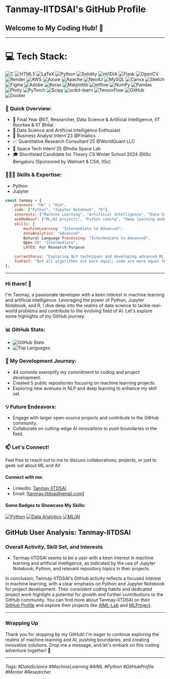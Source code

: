 # Tanmay-IITDSAI's GitHub Profile
## Welcome to My Coding Hub! 🚀
---

# 💻 Tech Stack:
![C](https://img.shields.io/badge/c-%2300599C.svg?style=for-the-badge&logo=c&logoColor=white) ![HTML5](https://img.shields.io/badge/html5-%23E34F26.svg?style=for-the-badge&logo=html5&logoColor=white) ![LaTeX](https://img.shields.io/badge/latex-%23008080.svg?style=for-the-badge&logo=latex&logoColor=white) ![Python](https://img.shields.io/badge/python-3670A0?style=for-the-badge&logo=python&logoColor=ffdd54) ![Solidity](https://img.shields.io/badge/Solidity-%23363636.svg?style=for-the-badge&logo=solidity&logoColor=white) ![nVIDIA](https://img.shields.io/badge/cuda-000000.svg?style=for-the-badge&logo=nVIDIA&logoColor=green) ![Flask](https://img.shields.io/badge/flask-%23000.svg?style=for-the-badge&logo=flask&logoColor=white) ![OpenCV](https://img.shields.io/badge/opencv-%23white.svg?style=for-the-badge&logo=opencv&logoColor=white) ![Render](https://img.shields.io/badge/Render-%46E3B7.svg?style=for-the-badge&logo=render&logoColor=white) ![AWS](https://img.shields.io/badge/AWS-%23FF9900.svg?style=for-the-badge&logo=amazon-aws&logoColor=white) ![Azure](https://img.shields.io/badge/azure-%230072C6.svg?style=for-the-badge&logo=microsoftazure&logoColor=white) ![Apache](https://img.shields.io/badge/apache-%23D42029.svg?style=for-the-badge&logo=apache&logoColor=white) ![Neo4J](https://img.shields.io/badge/Neo4j-008CC1?style=for-the-badge&logo=neo4j&logoColor=white) ![MySQL](https://img.shields.io/badge/mysql-4479A1.svg?style=for-the-badge&logo=mysql&logoColor=white) ![Canva](https://img.shields.io/badge/Canva-%2300C4CC.svg?style=for-the-badge&logo=Canva&logoColor=white) ![Sketch](https://img.shields.io/badge/Sketch-FFB387?style=for-the-badge&logo=sketch&logoColor=black) ![Figma](https://img.shields.io/badge/figma-%23F24E1E.svg?style=for-the-badge&logo=figma&logoColor=white) ![Adobe](https://img.shields.io/badge/adobe-%23FF0000.svg?style=for-the-badge&logo=adobe&logoColor=white) ![Keras](https://img.shields.io/badge/Keras-%23D00000.svg?style=for-the-badge&logo=Keras&logoColor=white) ![Matplotlib](https://img.shields.io/badge/Matplotlib-%23ffffff.svg?style=for-the-badge&logo=Matplotlib&logoColor=black) ![mlflow](https://img.shields.io/badge/mlflow-%23d9ead3.svg?style=for-the-badge&logo=numpy&logoColor=blue) ![NumPy](https://img.shields.io/badge/numpy-%23013243.svg?style=for-the-badge&logo=numpy&logoColor=white) ![Pandas](https://img.shields.io/badge/pandas-%23150458.svg?style=for-the-badge&logo=pandas&logoColor=white) ![Plotly](https://img.shields.io/badge/Plotly-%233F4F75.svg?style=for-the-badge&logo=plotly&logoColor=white) ![PyTorch](https://img.shields.io/badge/PyTorch-%23EE4C2C.svg?style=for-the-badge&logo=PyTorch&logoColor=white) ![Scipy](https://img.shields.io/badge/SciPy-%230C55A5.svg?style=for-the-badge&logo=scipy&logoColor=%white) ![scikit-learn](https://img.shields.io/badge/scikit--learn-%23F7931E.svg?style=for-the-badge&logo=scikit-learn&logoColor=white) ![TensorFlow](https://img.shields.io/badge/TensorFlow-%23FF6F00.svg?style=for-the-badge&logo=TensorFlow&logoColor=white) ![GitHub](https://img.shields.io/badge/github-%23121011.svg?style=for-the-badge&logo=github&logoColor=white) ![Docker](https://img.shields.io/badge/docker-%230db7ed.svg?style=for-the-badge&logo=docker&logoColor=white)

### 🚀 Quick Overview:
- 🔭 Final Year @IIT, Researcher, Data Science & Artificial Intelligence, IIT Roorkee & IIT Bhilai
- 🌱 Data Science and Artificial Intelligence Enthusiast
- 💼 Business Analyst Intern'23 @Finlatics
- 📈 Quantitative Research Consultant'25 @WorldQuant LLC
- 🚀 Space Tech Intern'25 @India Space Lab
- 🎓 Shortlisted Candidate for Theory CS Winter School 2024 @IISc Bengaluru (Sponsored by Walmart & CSA, IISc)

### 👨🏻‍💻 Skills & Expertise:
- Python
- Jupyter
<!-- Proudly created with GPRM ( https://gprm.itsvg.in ) -->
```javascript
const tanmay = {
    pronouns: "He" | "Him",
    code: ["Python", "Jupyter Notebook", "R"],
    interests: ["Machine Learning", "Artificial Intelligence", "Data Science"],
    askMeAbout: ["ML/AI projects", "Python coding", "Deep learning models"],
    skills: {
        machineLearning: "Intermediate to Advanced",
        dataAnalytics: "Advanced",
        Batural Language Processing: "Intermediate to Advanced",
        Open CV: "Intermediate",
        LATEX: For Research Purpose

    currentFocus: "Exploring NLP techniques and developing advanced ML models",
    funFact: "Not all algorithms are born equal; some are more equal than others!"
};
```

---

### Hi there! 👋
I'm Tanmay, a passionate developer with a keen interest in machine learning and artificial intelligence. Leveraging the power of Python, Jupyter Notebook, and R, I dive deep into the realms of data science to tackle real-world problems and contribute to the evolving field of AI. Let's explore some highlights of my GitHub journey:

### 📊 GitHub Stats:
- ![GitHub Stats](https://github-readme-stats.vercel.app/api?username=Tanmay-IITDSAI)
- ![Top Languages](https://github-readme-stats.vercel.app/api/top-langs/?username=Tanmay-IITDSAI)

### 🚀 My Development Journey:
- 44 commits exemplify my commitment to coding and project development.
- Created 5 public repositories focusing on machine learning projects.
- Exploring new avenues in NLP and deep learning to enhance my skill set.

### 💡 Future Endeavors:
- Engage with larger open-source projects and contribute to the GitHub community.
- Collaborate on cutting-edge AI innovations to push boundaries in the field.
   
### 📫 Let's Connect!
Feel free to reach out to me to discuss collaborations, projects, or just to geek out about ML and AI! 

#### Connect with me:
- LinkedIn: [Tanmay IITDSAI](https://www.linkedin.com/in/tanmay-iitdsai)
- Email: [tanmay.iitdsai@gmail.com]

#### Some Badges to Showcase My Skills:
[![Python](https://img.shields.io/badge/Python-Advanced-blue)](https://www.python.org/)
[![Data Analytics](https://img.shields.io/badge/Data%20Analytics-Advanced-brightgreen)](#)
[![ML/AI](https://img.shields.io/badge/ML_AI-Advanced-orange)](#)

## GitHub User Analysis: Tanmay-IITDSAI

### Overall Activity, Skill Set, and Interests
- Tanmay-IITDSAI seems to be a user with a keen interest in machine learning and artificial intelligence, as indicated by the use of Jupyter Notebook, Python, and relevant repository topics in their projects.

In conclusion, Tanmay-IITDSAI's GitHub activity reflects a focused interest in machine learning, with a clear emphasis on Python and Jupyter Notebook for project development. Their consistent coding habits and dedicated project work highlight a potential for growth and further contributions to the GitHub community. You can find more about Tanmay-IITDSAI on their [GitHub Profile](https://github.com/Tanmay-IITDSAI) and explore their projects like [AIML-Lab](https://github.com/Tanmay-IITDSAI/AIML-Lab) and [MLProject](https://github.com/Tanmay-IITDSAI/MLProject).

---

### Wrapping Up
Thank you for stopping by my GitHub! I'm eager to continue exploring the realms of machine learning and AI, pushing boundaries, and creating innovative solutions. Drop me a message, and let's embark on this coding adventure together! 🌟

---

###### Tags: #DataScience #MachineLearning #AIML #Python #GitHubProfile #Mentor #Researcher
